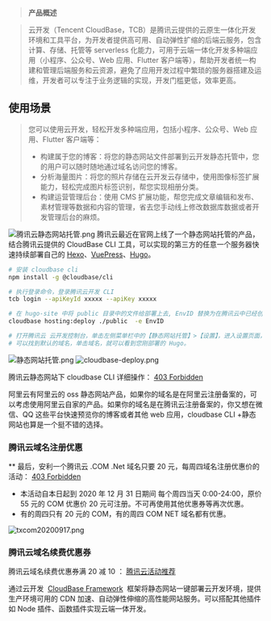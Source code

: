 > **产品概述**

> 云开发（Tencent CloudBase，TCB）是腾讯云提供的云原生一体化开发环境和工具平台，为开发者提供高可用、自动弹性扩缩的后端云服务，包含计算、存储、托管等 serverless 化能力，可用于云端一体化开发多种端应用（小程序、公众号、Web 应用、Flutter 客户端等），帮助开发者统一构建和管理后端服务和云资源，避免了应用开发过程中繁琐的服务器搭建及运维，开发者可以专注于业务逻辑的实现，开发门槛更低，效率更高。

>

## 使用场景

> 您可以使用云开发，轻松开发多种端应用，包括小程序、公众号、Web 应用、Flutter 客户端等：
>
> - 构建属于您的博客：将您的静态网站文件部署到云开发静态托管中，您的用户可以随时随地通过域名访问您的博客。
> - 分析海量图片：将您的照片存储在云开发云存储中，使用图像标签扩展能力，轻松完成图片标签识别，帮您实现相册分类。
> - 构建运营管理后台：使用 CMS 扩展功能，帮您完成文章编辑和发布、素材管理等数据和内容的管理，省去您手动线上修改数据库数据或者开发管理后台的麻烦。

![腾讯云静态网站托管.png](https://cdn.nlark.com/yuque/0/2020/png/126032/1595035483027-200772b0-5c28-4e9a-b15a-e376a69aa15b.png#align=left&display=inline&height=938&originHeight=938&originWidth=1088&size=177382&status=done&style=none&width=1088)
腾讯云最近在官网上线了一个静态网站托管的产品，结合腾讯云提供的 CloudBase CLI 工具，可以实现的第三方的任意一个服务器快速持续部署自己的 [Hexo](https://cloud.tencent.com/document/product/1210/43365)、[VuePress](https://cloud.tencent.com/document/product/1210/43388)、[Hugo](https://cloud.tencent.com/document/product/1210/43389)。

```bash
# 安装 cloudbase cli
npm install -g @cloudbase/cli

# 执行登录命令，登录腾讯云开发 CLI
tcb login --apiKeyId xxxxx --apiKey xxxxx

# 在 hugo-site 中将 public 目录中的文件给部署上去, EnvID 替换为在腾讯云中已经创建好的环境 ID
cloudbase hosting:deploy ./public  -e EnvID

# 打开腾讯云 云开发控制台，单击左侧菜单栏中的【静态网站托管】>【设置】，进入设置页面，
# 可以找到默认的域名，单击域名，就可以看到您刚部署的 Hugo。
```

![静态网站托管.png](https://cdn.nlark.com/yuque/0/2020/png/126032/1603244432902-f9f2c42f-45c2-4584-8199-d4d73828a39c.png#align=left&display=inline&height=383&originHeight=383&originWidth=1137&size=49213&status=done&style=none&width=1137)
![cloudbase-deploy.png](https://cdn.nlark.com/yuque/0/2020/png/126032/1603245609649-bb2dee26-75ad-40cd-bebb-1c1f7139664c.png#align=left&display=inline&height=365&originHeight=365&originWidth=807&size=27930&status=done&style=none&width=807)

腾讯云静态网站下 cloudbase CLI 详细操作：
[403 Forbidden](https://cloud.tencent.com/document/product/876/41543)

阿里云有阿里云的 oss 静态网站产品，如果你的域名是在阿里云注册备案的，可以考虑使用阿里云自家的产品。如果你的域名是在腾讯云注册备案的，你又想在微信、QQ 这些平台快速预览你的博客或者其他 web 应用，cloudbase CLI +静态网站也算是一个挺不错的选择。

### 腾讯云域名注册优惠

\*\*
最后，安利一个腾讯云 .COM .Net 域名只要 20 元，每周四域名注册优惠价的活动：
[403 Forbidden](https://curl.qcloud.com/wgaUKLZY)

- 本活动自本日起到 2020 年 12 月 31 日期间 每个周四当天 0:00-24:00，原价 55 元的 COM 优惠价 20 元可注册。不可再使用其他优惠券等再次优惠。
- 有的周四只有 20 元的 COM，有的周四 COM NET 域名都有优惠。

![txcom20200917.png](https://cdn.nlark.com/yuque/0/2020/png/126032/1603245209330-de4bc4d9-29d2-43c3-8798-5ab6a22e96e3.png#align=left&display=inline&height=239&originHeight=239&originWidth=862&size=17381&status=done&style=none&width=862)

### 腾讯云域名续费优惠券

腾讯云域名续费优惠券满 20 减 10 ：
[腾讯云活动推荐](https://url.cn/52L4ZSe)

通过云开发  [CloudBase Framework](https://github.com/TencentCloudBase/cloudbase-framework)  框架将静态网站一键部署云开发环境，提供生产环境可用的 CDN 加速、自动弹性伸缩的高性能网站服务。可以搭配其他插件如 Node 插件、函数插件实现云端一体开发。
